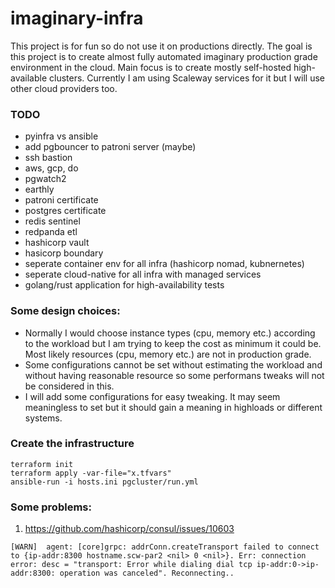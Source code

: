 # imaginary-infra

This project is for fun so do not use it on productions directly. The goal is this project is to create almost fully automated imaginary production grade environment in the cloud. Main focus is to create mostly self-hosted high-available clusters. Currently I am using Scaleway services for it but I will use other cloud providers too.

### TODO
- pyinfra vs ansible
- add pgbouncer to patroni server (maybe)
- ssh bastion
- aws, gcp, do
- pgwatch2
- earthly
- patroni certificate
- postgres certificate
- redis sentinel
- redpanda etl
- hashicorp vault
- hasicorp boundary
- seperate container env for all infra (hashicorp nomad, kubnernetes)
- seperate cloud-native for all infra with managed services
- golang/rust application for high-availability tests

### Some design choices:

* Normally I would choose instance types (cpu, memory etc.) according to the workload but I am trying to keep the cost as minimum it could be. Most likely resources (cpu, memory etc.) are not in production grade.
* Some configurations cannot be set without estimating the workload and without having reasonable resource so some performans tweaks will not be considered in this.
* I will add some configurations for easy tweaking. It may seem meaningless to set but it should gain a meaning in highloads or different systems.

### Create the infrastructure
```
terraform init
terraform apply -var-file="x.tfvars"
ansible-run -i hosts.ini pgcluster/run.yml
```

### Some problems:
1. https://github.com/hashicorp/consul/issues/10603
```
[WARN]  agent: [core]grpc: addrConn.createTransport failed to connect to {ip-addr:8300 hostname.scw-par2 <nil> 0 <nil>}. Err: connection error: desc = "transport: Error while dialing dial tcp ip-addr:0->ip-addr:8300: operation was canceled". Reconnecting..
```
